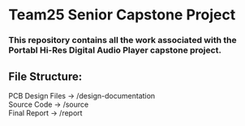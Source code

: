 # Team25 Senior Capstone Project
### This repository contains all the work associated with the Portabl Hi-Res Digital Audio Player capstone project.
## File Structure:
PCB Design Files -> /design-documentation<br>
Source Code -> /source<br>
Final Report -> /report<br>

